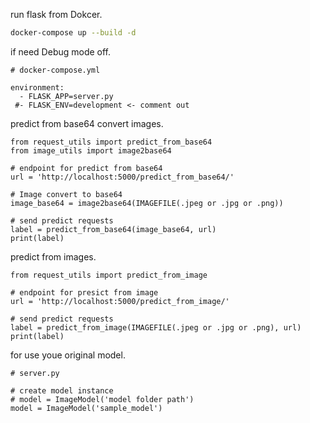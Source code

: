 
run flask from Dokcer.
```bash
docker-compose up --build -d
```
if need Debug mode off.
```
# docker-compose.yml

environment:
  - FLASK_APP=server.py
 #- FLASK_ENV=development <- comment out
```

predict from base64 convert images.
```
from request_utils import predict_from_base64
from image_utils import image2base64

# endpoint for predict from base64
url = 'http://localhost:5000/predict_from_base64/'

# Image convert to base64
image_base64 = image2base64(IMAGEFILE(.jpeg or .jpg or .png))

# send predict requests
label = predict_from_base64(image_base64, url)
print(label)
```

predict from images.
```
from request_utils import predict_from_image

# endpoint for presict from image
url = 'http://localhost:5000/predict_from_image/'

# send predict requests
label = predict_from_image(IMAGEFILE(.jpeg or .jpg or .png), url)
print(label)
```

for use youe original model.
```
# server.py

# create model instance
# model = ImageModel('model folder path')
model = ImageModel('sample_model')
```
